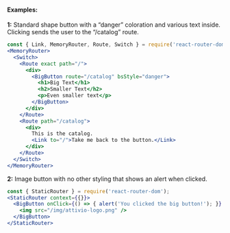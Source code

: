 #### Examples:


__1:__ Standard shape button with a “danger” coloration and various text inside. Clicking sends the user to the “/catalog” route.

```jsx
const { Link, MemoryRouter, Route, Switch } = require('react-router-dom');
<MemoryRouter>
  <Switch>
    <Route exact path="/">
      <div>
        <BigButton route="/catalog" bsStyle="danger">
          <h1>Big Text</h1>
          <h2>Smaller Text</h2>
          <p>Even smaller text</p>
        </BigButton>
      </div>
    </Route>
    <Route path="/catalog">
      <div>
        This is the catalog.
        <Link to="/">Take me back to the button.</Link>
      </div>
    </Route>
  </Switch>
</MemoryRouter>
```

__2:__ Image button with no other styling that shows an alert when clicked.

```jsx
const { StaticRouter } = require('react-router-dom');
<StaticRouter context={{}}>
  <BigButton onClick={() => { alert('You clicked the big button!'); }} style={{ border: 'none', background: 'lightblue' }}>
    <img src="/img/attivio-logo.png" />
  </BigButton>
</StaticRouter>
